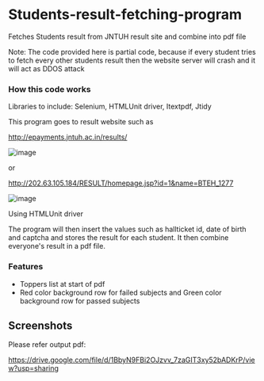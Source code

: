 # Students-result-fetching-program
Fetches Students result from JNTUH result site and combine into pdf file

Note: The code provided here is partial code, because if every student tries to fetch every other students result then the website server will crash and it will act as DDOS attack

### How this code works

Libraries to include: Selenium, HTMLUnit driver, Itextpdf, Jtidy

This program goes to result website such as 

http://epayments.jntuh.ac.in/results/

![image]()

or

http://202.63.105.184/RESULT/homepage.jsp?id=1&name=BTEH_1277

![image]()

Using HTMLUnit driver

The program will then insert the values such as hallticket id, date of birth and captcha and stores the result for each student.
It then combine everyone's result in a pdf file.

### Features
- Toppers list at start of pdf
- Red color background row for failed subjects and Green color background row for passed subjects


## Screenshots

Please refer output pdf:

https://drive.google.com/file/d/1BbyN9FBi2OJzvv_7zaGIT3xy52bADKrP/view?usp=sharing


